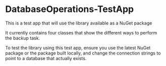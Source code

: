 # DatabaseOperations-TestApp

This is a test app that will use the library available as a NuGet package

It currently contains four classes that show the different ways to perform the backup task.

To test the library using this test app, ensure you use the latest NuGet package or the package built locally, and change the connection strings to point to a database that actually exists.
